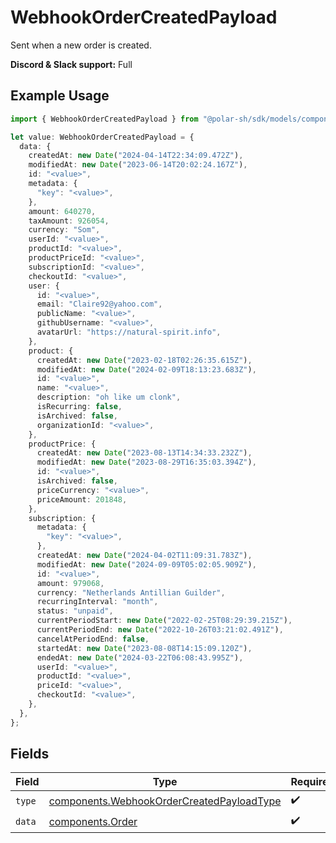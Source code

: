 # WebhookOrderCreatedPayload

Sent when a new order is created.

**Discord & Slack support:** Full

## Example Usage

```typescript
import { WebhookOrderCreatedPayload } from "@polar-sh/sdk/models/components";

let value: WebhookOrderCreatedPayload = {
  data: {
    createdAt: new Date("2024-04-14T22:34:09.472Z"),
    modifiedAt: new Date("2023-06-14T20:02:24.167Z"),
    id: "<value>",
    metadata: {
      "key": "<value>",
    },
    amount: 640270,
    taxAmount: 926054,
    currency: "Som",
    userId: "<value>",
    productId: "<value>",
    productPriceId: "<value>",
    subscriptionId: "<value>",
    checkoutId: "<value>",
    user: {
      id: "<value>",
      email: "Claire92@yahoo.com",
      publicName: "<value>",
      githubUsername: "<value>",
      avatarUrl: "https://natural-spirit.info",
    },
    product: {
      createdAt: new Date("2023-02-18T02:26:35.615Z"),
      modifiedAt: new Date("2024-02-09T18:13:23.683Z"),
      id: "<value>",
      name: "<value>",
      description: "oh like um clonk",
      isRecurring: false,
      isArchived: false,
      organizationId: "<value>",
    },
    productPrice: {
      createdAt: new Date("2023-08-13T14:34:33.232Z"),
      modifiedAt: new Date("2023-08-29T16:35:03.394Z"),
      id: "<value>",
      isArchived: false,
      priceCurrency: "<value>",
      priceAmount: 201848,
    },
    subscription: {
      metadata: {
        "key": "<value>",
      },
      createdAt: new Date("2024-04-02T11:09:31.783Z"),
      modifiedAt: new Date("2024-09-09T05:02:05.909Z"),
      id: "<value>",
      amount: 979068,
      currency: "Netherlands Antillian Guilder",
      recurringInterval: "month",
      status: "unpaid",
      currentPeriodStart: new Date("2022-02-25T08:29:39.215Z"),
      currentPeriodEnd: new Date("2022-10-26T03:21:02.491Z"),
      cancelAtPeriodEnd: false,
      startedAt: new Date("2023-08-08T14:15:09.120Z"),
      endedAt: new Date("2024-03-22T06:08:43.995Z"),
      userId: "<value>",
      productId: "<value>",
      priceId: "<value>",
      checkoutId: "<value>",
    },
  },
};
```

## Fields

| Field                                                                                                  | Type                                                                                                   | Required                                                                                               | Description                                                                                            |
| ------------------------------------------------------------------------------------------------------ | ------------------------------------------------------------------------------------------------------ | ------------------------------------------------------------------------------------------------------ | ------------------------------------------------------------------------------------------------------ |
| `type`                                                                                                 | [components.WebhookOrderCreatedPayloadType](../../models/components/webhookordercreatedpayloadtype.md) | :heavy_check_mark:                                                                                     | N/A                                                                                                    |
| `data`                                                                                                 | [components.Order](../../models/components/order.md)                                                   | :heavy_check_mark:                                                                                     | N/A                                                                                                    |